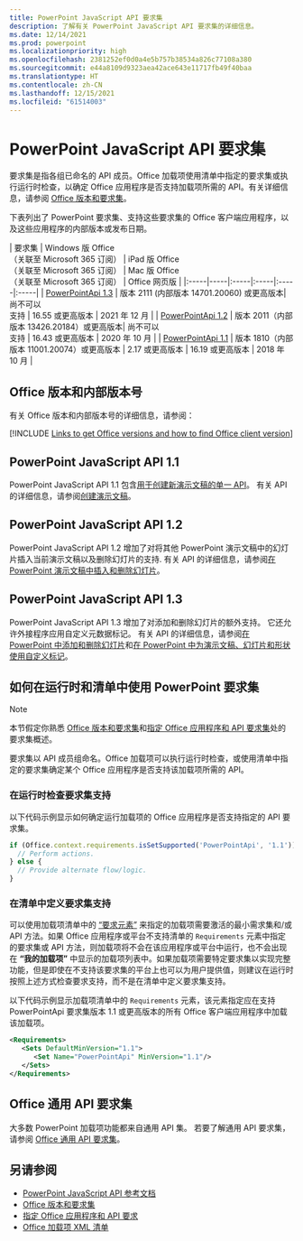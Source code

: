 ```yaml
---
title: PowerPoint JavaScript API 要求集
description: 了解有关 PowerPoint JavaScript API 要求集的详细信息。
ms.date: 12/14/2021
ms.prod: powerpoint
ms.localizationpriority: high
ms.openlocfilehash: 2381252ef0d0a4e5b757b38534a826c77108a380
ms.sourcegitcommit: e44a8109d9323aea42ace643e11717fb49f40baa
ms.translationtype: HT
ms.contentlocale: zh-CN
ms.lasthandoff: 12/15/2021
ms.locfileid: "61514003"
---
```

# <a name="powerpoint-javascript-api-requirement-sets"></a>PowerPoint JavaScript API 要求集

要求集是指各组已命名的 API 成员。Office 加载项使用清单中指定的要求集或执行运行时检查，以确定 Office 应用程序是否支持加载项所需的 API。有关详细信息，请参阅 [Office 版本和要求集](../../develop/office-versions-and-requirement-sets.md)。

下表列出了 PowerPoint 要求集、支持这些要求集的 Office 客户端应用程序，以及这些应用程序的内部版本或发布日期。

|  要求集  |  Windows 版 Office<br>（关联至 Microsoft 365 订阅）  |  iPad 版 Office<br>（关联至 Microsoft 365 订阅）  |  Mac 版 Office<br>（关联至 Microsoft 365 订阅）  | Office 网页版 |
|:-----|-----|:-----|:-----|:-----|:-----|
| [PowerPointApi 1.3](powerpoint-api-1-3-requirement-set.md)  | 版本 2111 (内部版本 14701.20060) 或更高版本| 尚不可以<br>支持 | 16.55 或更高版本 | 2021 年 12 月 |
| [PowerPointApi 1.2](powerpoint-api-1-2-requirement-set.md)  | 版本 2011（内部版本 13426.20184）或更高版本| 尚不可以<br>支持 | 16.43 或更高版本 | 2020 年 10 月 |
| [PowerPointApi 1.1](powerpoint-api-1-1-requirement-set.md) | 版本 1810（内部版本 11001.20074）或更高版本 | 2.17 或更高版本 | 16.19 或更高版本 | 2018 年 10 月 |

## <a name="office-versions-and-build-numbers"></a>Office 版本和内部版本号

有关 Office 版本和内部版本号的详细信息，请参阅：

[!INCLUDE [Links to get Office versions and how to find Office client version](../../includes/links-get-office-versions-builds.md)]

## <a name="powerpoint-javascript-api-11"></a>PowerPoint JavaScript API 1.1

PowerPoint JavaScript API 1.1 包含[用于创建新演示文稿的单一 API](/javascript/api/powerpoint#PowerPoint_createPresentation_base64File_)。 有关 API 的详细信息，请参阅[创建演示文稿](../../powerpoint/powerpoint-add-ins.md#create-a-presentation)。

## <a name="powerpoint-javascript-api-12"></a>PowerPoint JavaScript API 1.2

PowerPoint JavaScript API 1.2 增加了对将其他 PowerPoint 演示文稿中的幻灯片插入当前演示文稿以及删除幻灯片的支持. 有关 API 的详细信息，请参阅[在 PowerPoint 演示文稿中插入和删除幻灯片](../../powerpoint/insert-slides-into-presentation.md)。

## <a name="powerpoint-javascript-api-13"></a>PowerPoint JavaScript API 1.3

PowerPoint JavaScript API 1.3 增加了对添加和删除幻灯片的额外支持。 它还允许外接程序应用自定义元数据标记。 有关 API 的详细信息，请参阅[在 PowerPoint 中添加和删除幻灯片](../../powerpoint/add-slides.md)和[在 PowerPoint 中为演示文稿、幻灯片和形状使用自定义标记](../../powerpoint/tagging-presentations-slides-shapes.md)。

## <a name="how-to-use-powerpoint-requirement-sets-at-runtime-and-in-the-manifest"></a>如何在运行时和清单中使用 PowerPoint 要求集

> [!NOTE]
> 本节假定你熟悉 [Office 版本和要求集](../../develop/office-versions-and-requirement-sets.md)和[指定 Office 应用程序和 API 要求集](../../develop/specify-office-hosts-and-api-requirements.md)处的要求集概述。

要求集以 API 成员组命名。Office 加载项可以执行运行时检查，或使用清单中指定的要求集确定某个 Office 应用程序是否支持该加载项所需的 API。

### <a name="checking-for-requirement-set-support-at-runtime"></a>在运行时检查要求集支持

以下代码示例显示如何确定运行加载项的 Office 应用程序是否支持指定的 API 要求集。

```js
if (Office.context.requirements.isSetSupported('PowerPointApi', '1.1')) {
  // Perform actions.
} else {
  // Provide alternate flow/logic.
}
```

### <a name="defining-requirement-set-support-in-the-manifest"></a>在清单中定义要求集支持

可以使用加载项清单中的 [“要求元素”](../manifest/requirements.md) 来指定的加载项需要激活的最小需求集和/或 API 方法。如果 Office 应用程序或平台不支持清单的 `Requirements` 元素中指定的要求集或 API 方法，则加载项将不会在该应用程序或平台中运行，也不会出现在 **“我的加载项”** 中显示的加载项列表中。如果加载项需要特定要求集以实现完整功能，但是即使在不支持该要求集的平台上也可以为用户提供值，则建议在运行时按照上述方式检查要求支持，而不是在清单中定义要求集支持。

以下代码示例显示加载项清单中的 `Requirements` 元素，该元素指定应在支持 PowerPointApi 要求集版本 1.1 或更高版本的所有 Office 客户端应用程序中加载该加载项。

```xml
<Requirements>
   <Sets DefaultMinVersion="1.1">
      <Set Name="PowerPointApi" MinVersion="1.1"/>
   </Sets>
</Requirements>
```

## <a name="office-common-api-requirement-sets"></a>Office 通用 API 要求集

大多数 PowerPoint 加载项功能都来自通用 API 集。 若要了解通用 API 要求集，请参阅 [Office 通用 API 要求集](office-add-in-requirement-sets.md)。

## <a name="see-also"></a>另请参阅

- [PowerPoint JavaScript API 参考文档](/javascript/api/powerpoint)
- [Office 版本和要求集](../../develop/office-versions-and-requirement-sets.md)
- [指定 Office 应用程序和 API 要求](../../develop/specify-office-hosts-and-api-requirements.md)
- [Office 加载项 XML 清单](../../develop/add-in-manifests.md)
